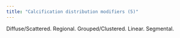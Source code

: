 ```yaml
---
title: "Calcification distribution modifiers (5)"
---
```

Diffuse/Scattered. Regional. Grouped/Clustered. Linear. Segmental.

